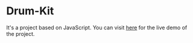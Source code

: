 # Drum-Kit
It's a project based on JavaScript.
You can visit [here](https://laharika28.github.io/Drum-Kit/) for the live demo of the project.
